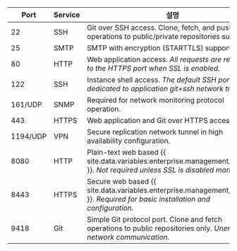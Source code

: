 | Port     | Service | 설명                                                                                                                             |
| -------- | ------- | ------------------------------------------------------------------------------------------------------------------------------ |
| 22       | SSH     | Git over SSH access. Clone, fetch, and push operations to public/private repositories supported.                               |
| 25       | SMTP    | SMTP with encryption (STARTTLS) support.                                                                                       |
| 80       | HTTP    | Web application access. *All requests are redirected to the HTTPS port when SSL is enabled.*                                   |
| 122      | SSH     | Instance shell access. *The default SSH port (22) is dedicated to application git+ssh network traffic.*                        |
| 161/UDP  | SNMP    | Required for network monitoring protocol operation.                                                                            |
| 443      | HTTPS   | Web application and Git over HTTPS access.                                                                                     |
| 1194/UDP | VPN     | Secure replication network tunnel in high availability configuration.                                                          |
| 8080     | HTTP    | Plain-text web based {{ site.data.variables.enterprise.management_console }}. *Not required unless SSL is disabled manually.*  |
| 8443     | HTTPS   | Secure web based {{ site.data.variables.enterprise.management_console }}. *Required for basic installation and configuration.* |
| 9418     | Git     | Simple Git protocol port. Clone and fetch operations to public repositories only. *Unencrypted network communication.*         |
